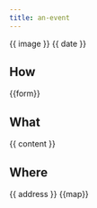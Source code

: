 ```yaml
---
title: an-event
---
```

{{ image }}
{{ date }}

## How

{{form}}

## What

{{ content }}

## Where

{{ address }}
{{map}}

